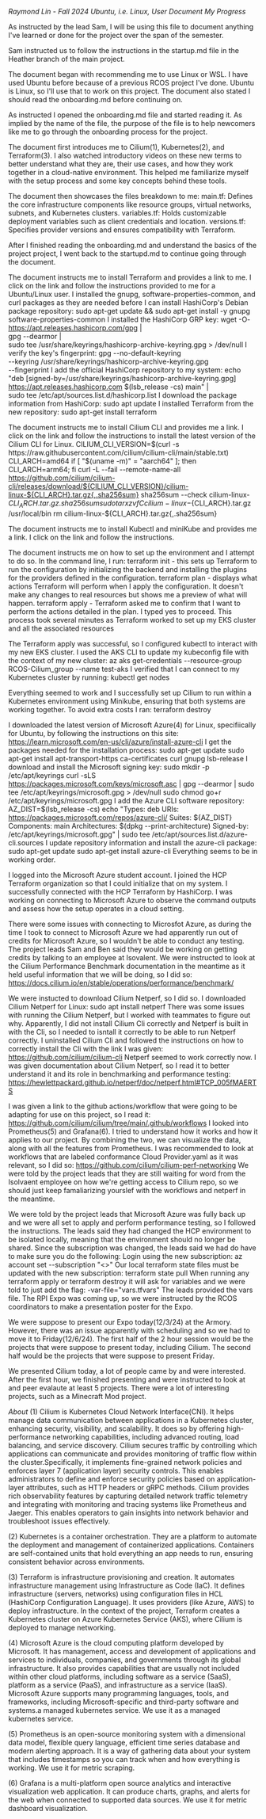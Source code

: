 *Raymond Lin - Fall 2024*
*Ubuntu, i.e. Linux, User*
*Document My Progress*

As instructed by the lead Sam, I will be using this file to document anything I've learned or done for the project over the span of the semester.

Sam instructed us to follow the instructions in the startup.md file in the Heather branch of the main project. 

The document began with recommending me to use Linux or WSL. I have used Ubuntu before because of a previous RCOS project I've done. Ubuntu is Linux, so I'll use that to work on this project. The document also stated I should read the onboarding.md before continuing on.

As instructed I opened the onboarding.md file and started reading it. As implied by the name of the file, the purpose of the file is to help newcomers like me to go through the onboarding process for the project.

The document first introduces me to Cilium(1), Kubernetes(2), and Terraform(3). I also watched introductory videos on these new terms to better understand what they are, their use cases, and how they work together in a cloud-native environment. This helped me familiarize myself with the setup process and some key concepts behind these tools. 

The document then showcases the files breakdown to me:
main.tf: Defines the core infrastructure components like resource groups, virtual networks, subnets, and Kubernetes clusters.
variables.tf: Holds customizable deployment variables such as client credentials and location.
versions.tf: Specifies provider versions and ensures compatibility with Terraform.

After I finished reading the onboarding.md and understand the basics of the project project, I went back to the startupd.md to continue going through the document. 

The document instructs me to install Terraform and provides a link to me. I click on the link and follow the instructions provided to me for a Ubuntu/Linux user.
I installed the gnupg, software-properties-common, and curl packages as they are needed before I can install HashiCorp's Debian package repository:
sudo apt-get update && sudo apt-get install -y gnupg software-properties-common
I installed the HashiCorp GRP key:
wget -O- https://apt.releases.hashicorp.com/gpg | \
gpg --dearmor | \
sudo tee /usr/share/keyrings/hashicorp-archive-keyring.gpg > /dev/null
I verify the key's fingerprint:
gpg --no-default-keyring \
--keyring /usr/share/keyrings/hashicorp-archive-keyring.gpg \
--fingerprint
I add the official HashiCorp repository to my system:
echo "deb [signed-by=/usr/share/keyrings/hashicorp-archive-keyring.gpg] \
https://apt.releases.hashicorp.com $(lsb_release -cs) main" | \
sudo tee /etc/apt/sources.list.d/hashicorp.list
I download the package information from HashiCorp:
sudo apt update
I installed Terraform from the new repository:
sudo apt-get install terraform

The document instructs me to install Cilium CLI and provides me a link. I click on the link and follow the instructions to install the latest version of the Cilium CLI for Linux.
CILIUM_CLI_VERSION=$(curl -s https://raw.githubusercontent.com/cilium/cilium-cli/main/stable.txt)
CLI_ARCH=amd64
if [ "$(uname -m)" = "aarch64" ]; then CLI_ARCH=arm64; fi
curl -L --fail --remote-name-all https://github.com/cilium/cilium-cli/releases/download/${CILIUM_CLI_VERSION}/cilium-linux-${CLI_ARCH}.tar.gz{,.sha256sum}
sha256sum --check cilium-linux-${CLI_ARCH}.tar.gz.sha256sum
sudo tar xzvfC cilium-linux-${CLI_ARCH}.tar.gz /usr/local/bin
rm cilium-linux-${CLI_ARCH}.tar.gz{,.sha256sum}

The document instructs me to install Kubectl and miniKube and provides me a link. I click on the link and follow the instructions. 

The document instructs me on how to set up the environment and I attempt to do so. 
In the command line, I run:
terraform init - this sets up Terraform to run the configuration by initializing the backend and installing the plugins for the providers defined in the configuration.
terraform plan - displays what actions Terraform will perform when I apply the configuration. It doesn't make any changes to real resources but shows me a preview of what will happen.
terraform apply - Terraform asked me to confirm that I want to perform the actions detailed in the plan. I typed yes to proceed. This process took several minutes as Terraform worked to set up my EKS cluster and all the associated resources

The Terraform apply was successful, so I configured kubectl to interact with my new EKS cluster. I used the AKS CLI to update my kubeconfig file with the context of my new cluster: 
az aks get-credentials --resource-group RCOS-Cilium_group --name test-aks
I verified that I can connect to my Kubernetes cluster by running: 
kubectl get nodes

Everything seemed to work and I successfully set up Cilium to run within a Kubernetes environment using Minikube, ensuring that both systems are working together. To avoid extra costs I ran: 
terraform destroy

I downloaded the latest version of Microsoft Azure(4) for Linux, specifiically for Ubuntu, by following the instructions on this site: https://learn.microsoft.com/en-us/cli/azure/install-azure-cli
I get the packages needed for the installation process:
sudo apt-get update
sudo apt-get install apt-transport-https ca-certificates curl gnupg lsb-release
I download and install the Microsoft signing key:
sudo mkdir -p /etc/apt/keyrings
curl -sLS https://packages.microsoft.com/keys/microsoft.asc |
  gpg --dearmor | sudo tee /etc/apt/keyrings/microsoft.gpg > /dev/null
sudo chmod go+r /etc/apt/keyrings/microsoft.gpg
I add the Azure CLI software repository:
AZ_DIST=$(lsb_release -cs)
echo "Types: deb
URIs: https://packages.microsoft.com/repos/azure-cli/
Suites: ${AZ_DIST}
Components: main
Architectures: $(dpkg --print-architecture)
Signed-by: /etc/apt/keyrings/microsoft.gpg" | sudo tee /etc/apt/sources.list.d/azure-cli.sources
I update repository information and install the azure-cli package:
sudo apt-get update
sudo apt-get install azure-cli
Everything seems to be in working order.

I logged into the Microsoft Azure student account. 
I joined the HCP Terraform organization so that I could initialize that on my system.
I successfully connected with the HCP Terraform by HashiCorp. 
I was working on connecting to Microsoft Azure to observe the command outputs and assess how the setup operates in a cloud setting.

There were some issues with connecting to Microsfot Azure, as during the time I took to connect to Microsoft Azure we had apparently run out of credits for Microsoft Azure, so I wouldn't be able to conduct any testing. 
The project leads Sam and Ben said they would be working on getting credits by talking to an employee at Isovalent. 
We were instructed to look at the Cilium Performance Benchmark documentation in the meantime as it held useful information that we will be doing, so I did so: 
https://docs.cilium.io/en/stable/operations/performance/benchmark/

We were instucted to download Cilium Netperf, so I did so.
I downloaded Cilium Netperf for Linux:
sudo apt install netperf
There was some issues with running the Cilium Netperf, but I worked with teammates to figure out why.
Apparently, I did not install Cilium Cli correctly and Netperf is built in with the Cli, so I needed to isntall it correctly to be able to run Netperf correctly. 
I uninstalled Cilium Cli and followed the instructions on how to correctly install the Cli with the link I was given: 
https://github.com/cilium/cilium-cli 
Netperf seemed to work correctly now.
I was given documentation about Cilium Netperf, so I read it to better understand it and its role in benchmarking and performance testing:
https://hewlettpackard.github.io/netperf/doc/netperf.html#TCP_005fMAERTS

I was given a link to the github actions/workflow that were going to be adapting for use on this project, so I read it: 
https://github.com/cilium/cilium/tree/main/.github/workflows
I looked into Prometheus(5) and Grafana(6). I tried to understand how it works and how it applies to our project. By combining the two, we can visualize the data, along with all the features from Prometheus.
I was recommended to look at workflows that are labeled conformance Cloud Provider.yaml as it was relevant, so I did so: 
https://github.com/cilium/cilium-perf-networking
We were told by the project leads that they are still waiting for word from the Isolvaent employee on how we're getting access to Cilium repo, so we should just keep famaliarizing yourslef with the workflows and netperf in the meantime.

We were told by the project leads that Microsoft Azure was fully back up and we were all set to apply and perform performance testing, so I followed the instructions.
The leads said they had changed the HCP environment to be isolated locally, meaning that the environment should no longer be shared.
Since the subscription was changed, the leads said we had do have to make sure you do the following:
Login using the new subscription:
az account set --subscription "<>"
Our local terraform state files must be updated with the new subscription:
terraform state pull
When running any terraform apply or terraform destroy it will ask for variables and we were told to just add the flag: 
-var-file="vars.tfvars"
The leads provided the vars file.
The RPI Expo was coming up, so we were instructed by the RCOS coordinators to make a presentation poster for the Expo.

We were suppose to present our Expo today(12/3/24) at the Armory. 
However, there was an issue apparently with scheduling and so we had to move it to Friday(12/6/24).
The first half of the 2 hour session would be the projects that were suppose to present today, including Cilium. 
The second half would be the projects that were suppose to present Friday. 

We presented Cilium today, a lot of people came by and were interested. 
After the first hour, we finished presenting and were instructed to look at and peer evalaute at least 5 projects.
There were a lot of interesting projects, such as a Minecraft Mod project. 

*About*
(1) Cilium is Kubernetes Cloud Network Interface(CNI). It helps manage data communication between applications in a Kubernetes cluster, enhancing security, visibility, and scalability. It does so by offering high-performance networking capabilities, including advanced routing, load balancing, and service discovery. Cilium secures traffic by controlling which applications can communicate and provides monitoring of traffic flow within the cluster.Specifically, it implements fine-grained network policies and enforces layer 7 (application layer) security controls. This enables administrators to define and enforce security policies based on application-layer attributes, such as HTTP headers or gRPC methods.  Cilium provides rich observability features by capturing detailed network traffic telemetry and integrating with monitoring and tracing systems like Prometheus and Jaeger. This enables operators to gain insights into network behavior and troubleshoot issues effectively.

(2) Kubernetes is a container orchestration. They are a platform to automate the deployment and management of containerized applications. Containers are self-contained units that hold everything an app needs to run, ensuring consistent behavior across environments. 

(3) Terraform is infrastructure provisioning and creation. It automates infrastructure management using Infrastructure as Code (IaC). It defines infrastructure (servers, networks) using configuration files in HCL (HashiCorp Configuration Language). It uses providers (like Azure, AWS) to deploy infrastructure. In the context of the project, Terraform creates a Kubernetes cluster on Azure Kubernetes Service (AKS), where Cilium is deployed to manage networking.

(4) Microsoft Azure is the cloud computing platform developed by Microsoft. It has management, access and development of applications and services to individuals, companies, and governments through its global infrastructure. It also provides capabilities that are usually not included within other cloud platforms, including software as a service (SaaS), platform as a service (PaaS), and infrastructure as a service (IaaS). Microsoft Azure supports many programming languages, tools, and frameworks, including Microsoft-specific and third-party software and systems.a managed kubernetes service. We use it as a managed kubernetes service. 

(5) Prometheus is an open-source monitoring system with a dimensional data model, flexible query language, efficient time series database and modern alerting approach. It is a way of gathering data about your system that includes timestamps so you can track when and how everything is working. We use it for metric scraping. 

(6) Grafana is a multi-platform open source analytics and interactive visualization web application. It can produce charts, graphs, and alerts for the web when connected to supported data sources. We use it for metric dashboard visualization. 
